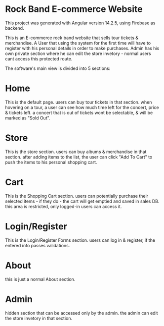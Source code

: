 # Rock Band E-commerce Website

This project was generated with Angular version 14.2.5, using Firebase as backend.

This is an E-commerce rock band website that sells tour tickets & merchandise. 
A User that using the system for the first time will have to register with his personal details in order to make purchases.
Admin has his own private section where he can edit the store invetory - normal users cant access this protected route.

The software's main view is divided into 5 sections:

# Home  

This is the default page.
users can buy tour tickets in that section.
when hovering on a tour, a user can see how much time left for the concert, price & tickets left.
a concert that is out of tickets wont be selectable, & will be marked as "Sold Out".

# Store  

This is the store section.
users can buy albums & merchandise in that section.
after adding items to the list, the user can click "Add To Cart" to push the items to his personal shopping cart. 

# Cart 

This is the Shopping Cart section.
users can potentially purchase their selected items - if they do - the cart will get emptied and saved in sales DB.
this area is restricted, only logged-in users can access it.

# Login/Register 

This is the Login/Register Forms section.
users can log in & register, if the entered info passes validations.

# About

this is just a normal About section.

# Admin

hidden section that can be accessed only by the admin.
the admin can edit the store invetory in that section.
